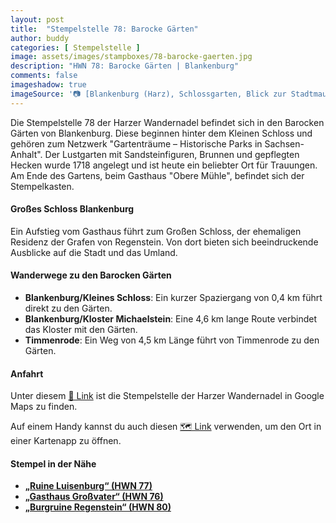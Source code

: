 ```yaml
---
layout: post
title:  "Stempelstelle 78: Barocke Gärten"
author: buddy
categories: [ Stempelstelle ]
image: assets/images/stampboxes/78-barocke-gaerten.jpg
description: "HWN 78: Barocke Gärten | Blankenburg"
comments: false
imageshadow: true
imageSource: '📷 [Blankenburg (Harz), Schlossgarten, Blick zur Stadtmauer](https://commons.wikimedia.org/wiki/File:Blankenburg_(Harz),_Schlossgarten,_Blick_zur_Stadtmauer.jpg) von <a href="//commons.wikimedia.org/w/index.php?title=User:Dguendel&amp;action=edit&amp;redlink=1" class="new" title="User:Dguendel (page does not exist)">Dguendel</a> unter Lizenz [CC BY 3.0](https://creativecommons.org/licenses/by/3.0)'
---
```


Die Stempelstelle 78 der Harzer Wandernadel befindet sich in den Barocken Gärten von Blankenburg. Diese beginnen hinter dem Kleinen Schloss und gehören zum Netzwerk "Gartenträume – Historische Parks in Sachsen-Anhalt". Der Lustgarten mit Sandsteinfiguren, Brunnen und gepflegten Hecken wurde 1718 angelegt und ist heute ein beliebter Ort für Trauungen. Am Ende des Gartens, beim Gasthaus "Obere Mühle", befindet sich der Stempelkasten.

#### Großes Schloss Blankenburg

Ein Aufstieg vom Gasthaus führt zum Großen Schloss, der ehemaligen Residenz der Grafen von Regenstein. Von dort bieten sich beeindruckende Ausblicke auf die Stadt und das Umland.

#### Wanderwege zu den Barocken Gärten

- **Blankenburg/Kleines Schloss**: Ein kurzer Spaziergang von 0,4 km führt direkt zu den Gärten.
- **Blankenburg/Kloster Michaelstein**: Eine 4,6 km lange Route verbindet das Kloster mit den Gärten.
- **Timmenrode**: Ein Weg von 4,5 km Länge führt von Timmenrode zu den Gärten.

#### Anfahrt

Unter diesem [📍 Link](https://www.google.com/maps/dir/?api=1&origin=&destination=51.78747%2C%2010.95635) ist die Stempelstelle der Harzer Wandernadel in Google Maps zu finden.

<div class="android-only">
  Auf einem Handy kannst du auch diesen 
  <a href="geo:51.78747,10.95635">🗺️ Link</a> 
  verwenden, um den Ort in einer Kartenapp zu öffnen.
  <p></p>
</div>

#### Stempel in der Nähe

- [**„Ruine Luisenburg“ (HWN 77)**](/stempelstelle-77-ruine-luisenburg)
- [**„Gasthaus Großvater“ (HWN 76)**](/stempelstelle-76-grossvaterfelsen)
- [**„Burgruine Regenstein“ (HWN 80)**](/stempelstelle-80-burgruine-regenstein)
